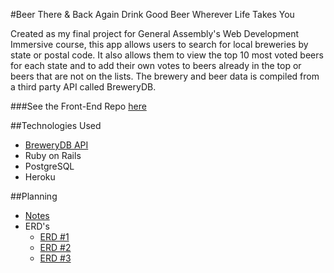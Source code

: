 #Beer There & Back Again
Drink Good Beer Wherever Life Takes You

Created as my final project for General Assembly's Web Development Immersive course, this app allows users to search for local breweries by state or postal code. It also allows them to view the top 10 most voted beers for each state and to add their own votes to beers already in the top or beers that are not on the lists. The brewery and beer data is compiled from a third party API called BreweryDB.


###See the Front-End Repo [here](https://github.com/tiffboors29/project_4_frontend)


##Technologies Used
- [BreweryDB API](http://www.brewerydb.com/developers)
- Ruby on Rails
- PostgreSQL
- Heroku


##Planning
- [Notes](planning-docs/NOTES.md)
- ERD's
  - [ERD #1](planning-docs/ERD1-2015-09-05.png)
  - [ERD #2](planning-docs/ERD2-2015-09-05.png)
  - [ERD #3](planning-docs/ERD3-2015-09-05.png)
